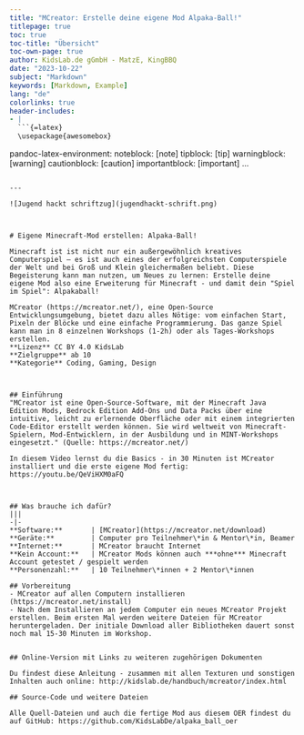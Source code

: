 ```yaml
---
title: "MCreator: Erstelle deine eigene Mod Alpaka-Ball!"
titlepage: true
toc: true
toc-title: "Übersicht"
toc-own-page: true
author: KidsLab.de gGmbH - MatzE, KingBBQ
date: "2023-10-22"
subject: "Markdown"
keywords: [Markdown, Example]
lang: "de"
colorlinks: true
header-includes:
- |
  ```{=latex}
  \usepackage{awesomebox}
  ```
pandoc-latex-environment:
  noteblock: [note]
  tipblock: [tip]
  warningblock: [warning]
  cautionblock: [caution]
  importantblock: [important]
...
```

---

![Jugend hackt schriftzug](jugendhackt-schrift.png)



# Eigene Minecraft-Mod erstellen: Alpaka-Ball!

Minecraft ist ist nicht nur ein außergewöhnlich kreatives Computerspiel – es ist auch eines der erfolgreichsten Computerspiele der Welt und bei Groß und Klein gleichermaßen beliebt. Diese Begeisterung kann man nutzen, um Neues zu lernen: Erstelle deine eigene Mod also eine Erweiterung für Minecraft - und damit dein "Spiel im Spiel": Alpakaball!

MCreator (https://mcreator.net/), eine Open-Source Entwicklungsumgebung, bietet dazu alles Nötige: vom einfachen Start, Pixeln der Blöcke und eine einfache Programmierung. Das ganze Spiel kann man in 8 einzelnen Workshops (1-2h) oder als Tages-Workshops erstellen. 
**Lizenz** CC BY 4.0 KidsLab  
**Zielgruppe** ab 10  
**Kategorie** Coding, Gaming, Design  



## Einführung
"MCreator ist eine Open-Source-Software, mit der Minecraft Java Edition Mods, Bedrock Edition Add-Ons und Data Packs über eine intuitive, leicht zu erlernende Oberfläche oder mit einem integrierten Code-Editor erstellt werden können. Sie wird weltweit von Minecraft-Spielern, Mod-Entwicklern, in der Ausbildung und in MINT-Workshops eingesetzt." (Quelle: https://mcreator.net/)

In diesem Video lernst du die Basics - in 30 Minuten ist MCreator installiert und die erste eigene Mod fertig: https://youtu.be/QeViHXM0aFQ



## Was brauche ich dafür?
|||
-|-
**Software:**       | [MCreator](https://mcreator.net/download)
**Geräte:**         | Computer pro Teilnehmer\*in & Mentor\*in, Beamer
**Internet:**       | MCreator braucht Internet  
**Kein Account:**   | MCreator Mods können auch ***ohne*** Minecraft Account getestet / gespielt werden 
**Personenzahl:**   | 10 Teilnehmer\*innen + 2 Mentor\*innen

## Vorbereitung 
- MCreator auf allen Computern installieren (https://mcreator.net/install)
- Nach dem Installieren an jedem Computer ein neues MCreator Projekt erstellen. Beim ersten Mal werden weitere Dateien für MCreator heruntergeladen. Der initiale Download aller Bibliotheken dauert sonst noch mal 15-30 Minuten im Workshop.


## Online-Version mit Links zu weiteren zugehörigen Dokumenten

Du findest diese Anleitung - zusammen mit allen Texturen und sonstigen Inhalten auch online: http://kidslab.de/handbuch/mcreator/index.html

## Source-Code und weitere Dateien

Alle Quell-Dateien und auch die fertige Mod aus diesem OER findest du auf GitHub: https://github.com/KidsLabDe/alpaka_ball_oer


